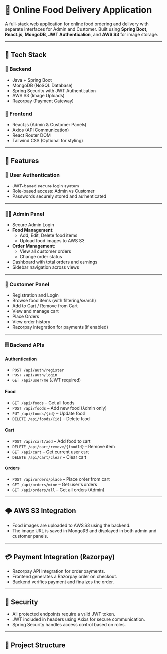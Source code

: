 # 🍴 Online Food Delivery Application

A full-stack web application for online food ordering and delivery with separate interfaces for Admin and Customer. Built using **Spring Boot**, **React.js**, **MongoDB**, **JWT Authentication**, and **AWS S3** for image storage.

---

## 🚀 Tech Stack

### 🔧 Backend
- Java + Spring Boot
- MongoDB (NoSQL Database)
- Spring Security with JWT Authentication
- AWS S3 (Image Uploads)
- Razorpay (Payment Gateway)

### 🎨 Frontend
- React.js (Admin & Customer Panels)
- Axios (API Communication)
- React Router DOM
- Tailwind CSS (Optional for styling)

---

## 🧩 Features

### 👤 User Authentication
- JWT-based secure login system
- Role-based access: Admin vs Customer
- Passwords securely stored and authenticated

---

### 🧑‍💼 Admin Panel
- Secure Admin Login
- **Food Management**:
  - Add, Edit, Delete food items
  - Upload food images to AWS S3
- **Order Management**:
  - View all customer orders
  - Change order status
- Dashboard with total orders and earnings
- Sidebar navigation across views

---

### 👥 Customer Panel
- Registration and Login
- Browse food items (with filtering/search)
- Add to Cart / Remove from Cart
- View and manage cart
- Place Orders
- View order history
- Razorpay integration for payments (if enabled)

---

### 🗄️ Backend APIs

#### Authentication
- `POST /api/auth/register`
- `POST /api/auth/login`
- `GET /api/user/me` (JWT required)

#### Food
- `GET /api/foods` – Get all foods
- `POST /api/foods` – Add new food (Admin only)
- `PUT /api/foods/{id}` – Update food
- `DELETE /api/foods/{id}` – Delete food

#### Cart
- `POST /api/cart/add` – Add food to cart
- `DELETE /api/cart/remove/{foodId}` – Remove item
- `GET /api/cart` – Get current user cart
- `DELETE /api/cart/clear` – Clear cart

#### Orders
- `POST /api/orders/place` – Place order from cart
- `GET /api/orders/mine` – Get user's orders
- `GET /api/orders/all` – Get all orders (Admin)

---

## 🌩 AWS S3 Integration
- Food images are uploaded to AWS S3 using the backend.
- The image URL is saved in MongoDB and displayed in both admin and customer panels.

---

## 💳 Payment Integration (Razorpay)
- Razorpay API integration for order payments.
- Frontend generates a Razorpay order on checkout.
- Backend verifies payment and finalizes the order.

---

## 🔐 Security
- All protected endpoints require a valid JWT token.
- JWT included in headers using Axios for secure communication.
- Spring Security handles access control based on roles.

---

## 📁 Project Structure

